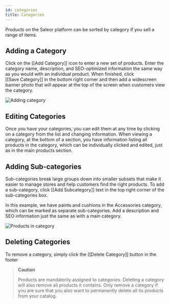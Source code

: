 ```yaml
---
id: categories
title: Categories
---
```


Products on the Saleor platform can be sorted by category if you sell a range of items.


## Adding a Category

Click on the [[Add&nbsp;Category]] icon to enter a new set of products. Enter the category name, description, and SEO-optimized information the same way as you would with an individual product. When finished, click [[Save&nbsp;Category]] in the bottom right corner and then add a widescreen banner photo that will appear at the top of the screen when customers view the category.

![Adding category](assets/dashboard-catalog/15.jpg)


## Editing Categories

Once you have your categories, you can edit them at any time by clicking on a category from the list and changing information. When viewing a category, at the bottom of a section, you have information listing all products in the category, which can be individually clicked and edited, just as in the main products section. 


## Adding Sub-categories

Sub-categories break large groups down into smaller subsets that make it easier to manage stores and help customers find the right products. To add a sub-category, click [[Add&nbsp;Subcategory]] text in the top right corner of the sub-categories box.

In this example, we have paints and cushions in the Accessories category, which can be marked as separate sub-categories. Add a description and SEO information just the same as with a main category.

![Products in category](assets/dashboard-catalog/16.jpg)


## Deleting Categories

To remove a category, simply click the [[Delete&nbsp;Category]] button in the footer 

> **Caution** 
>
> Products are mandatorily assigned to categories. Deleting a category will also remove all products it contains. Only remove a category if you are sure that you also want to permanently delete all its products from your catalog.
